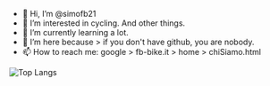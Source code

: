 - 👋 Hi, I’m @simofb21 
- 👀 I’m interested in cycling. And other things. 
- 🌱 I’m currently learning a lot. 
- 💞️ I’m  here because > if you don't have github, you are nobody. 
- 📫 How to reach me: google >  fb-bike.it > home > chiSiamo.html

<!---
simofb21/simofb21 is a ✨ special ✨ repository because its `README.md` (this file) appears on your GitHub profile.
You can click the Preview link to take a look at your changes.
--->
![Top Langs](https://github-readme-stats.vercel.app/api/top-langs/?username=simofb21&layout=compact&theme=dark&count_private=true)
